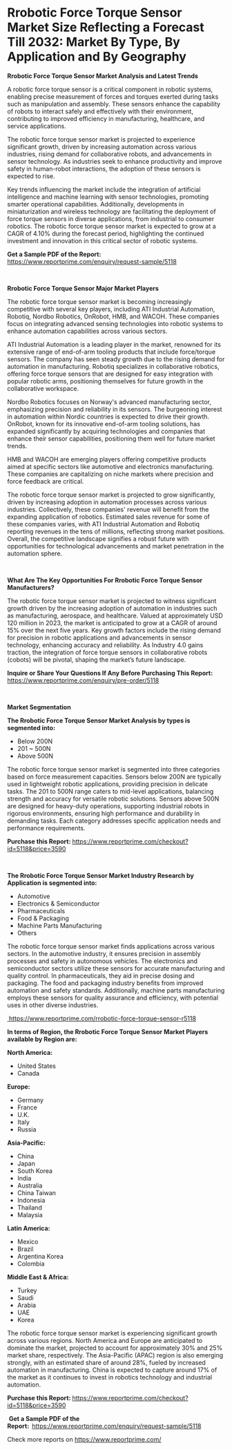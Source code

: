<p><h1>Rrobotic Force Torque Sensor Market Size Reflecting a Forecast Till 2032: Market By Type, By Application and By Geography</h1></p><p><strong>Rrobotic Force Torque Sensor Market Analysis and Latest Trends</strong></p>
<p><p>A robotic force torque sensor is a critical component in robotic systems, enabling precise measurement of forces and torques exerted during tasks such as manipulation and assembly. These sensors enhance the capability of robots to interact safely and effectively with their environment, contributing to improved efficiency in manufacturing, healthcare, and service applications.</p><p>The robotic force torque sensor market is projected to experience significant growth, driven by increasing automation across various industries, rising demand for collaborative robots, and advancements in sensor technology. As industries seek to enhance productivity and improve safety in human-robot interactions, the adoption of these sensors is expected to rise. </p><p>Key trends influencing the market include the integration of artificial intelligence and machine learning with sensor technologies, promoting smarter operational capabilities. Additionally, developments in miniaturization and wireless technology are facilitating the deployment of force torque sensors in diverse applications, from industrial to consumer robotics. The robotic force torque sensor market is expected to grow at a CAGR of 4.10% during the forecast period, highlighting the continued investment and innovation in this critical sector of robotic systems.</p></p>
<p><strong>Get a Sample PDF of the Report:&nbsp;</strong> <a href="https://www.reportprime.com/enquiry/request-sample/5118?utm_campaign=2644&utm_medium=2&utm_source=Github&utm_content=ia&utm_term=19032025&utm_id=rrobotic-force-torque-sensor">https://www.reportprime.com/enquiry/request-sample/5118</a></p>
<p>&nbsp;</p>
<p><strong>Rrobotic Force Torque Sensor Major Market Players</strong></p>
<p><p>The robotic force torque sensor market is becoming increasingly competitive with several key players, including ATI Industrial Automation, Robotiq, Nordbo Robotics, OnRobot, HMB, and WACOH. These companies focus on integrating advanced sensing technologies into robotic systems to enhance automation capabilities across various sectors.</p><p>ATI Industrial Automation is a leading player in the market, renowned for its extensive range of end-of-arm tooling products that include force/torque sensors. The company has seen steady growth due to the rising demand for automation in manufacturing. Robotiq specializes in collaborative robotics, offering force torque sensors that are designed for easy integration with popular robotic arms, positioning themselves for future growth in the collaborative workspace.</p><p>Nordbo Robotics focuses on Norway's advanced manufacturing sector, emphasizing precision and reliability in its sensors. The burgeoning interest in automation within Nordic countries is expected to drive their growth. OnRobot, known for its innovative end-of-arm tooling solutions, has expanded significantly by acquiring technologies and companies that enhance their sensor capabilities, positioning them well for future market trends.</p><p>HMB and WACOH are emerging players offering competitive products aimed at specific sectors like automotive and electronics manufacturing. These companies are capitalizing on niche markets where precision and force feedback are critical.</p><p>The robotic force torque sensor market is projected to grow significantly, driven by increasing adoption in automation processes across various industries. Collectively, these companies' revenue will benefit from the expanding application of robotics. Estimated sales revenue for some of these companies varies, with ATI Industrial Automation and Robotiq reporting revenues in the tens of millions, reflecting strong market positions. Overall, the competitive landscape signifies a robust future with opportunities for technological advancements and market penetration in the automation sphere.</p></p>
<p>&nbsp;</p>
<p><strong>What Are The Key Opportunities For Rrobotic Force Torque Sensor Manufacturers?</strong></p>
<p><p>The robotic force torque sensor market is projected to witness significant growth driven by the increasing adoption of automation in industries such as manufacturing, aerospace, and healthcare. Valued at approximately USD 120 million in 2023, the market is anticipated to grow at a CAGR of around 15% over the next five years. Key growth factors include the rising demand for precision in robotic applications and advancements in sensor technology, enhancing accuracy and reliability. As Industry 4.0 gains traction, the integration of force torque sensors in collaborative robots (cobots) will be pivotal, shaping the market’s future landscape.</p></p>
<p><strong>Inquire or Share Your Questions If Any Before Purchasing This Report:</strong> <a href="https://www.reportprime.com/enquiry/pre-order/5118?utm_campaign=2644&utm_medium=2&utm_source=Github&utm_content=ia&utm_term=19032025&utm_id=rrobotic-force-torque-sensor">https://www.reportprime.com/enquiry/pre-order/5118</a></p>
<p>&nbsp;</p>
<p><strong>Market Segmentation</strong></p>
<p><strong>The Rrobotic Force Torque Sensor Market Analysis by types is segmented into:</strong></p>
<p><ul><li>Below 200N</li><li>201 ~ 500N</li><li>Above 500N</li></ul></p>
<p><p>The robotic force torque sensor market is segmented into three categories based on force measurement capacities. Sensors below 200N are typically used in lightweight robotic applications, providing precision in delicate tasks. The 201 to 500N range caters to mid-level applications, balancing strength and accuracy for versatile robotic solutions. Sensors above 500N are designed for heavy-duty operations, supporting industrial robots in rigorous environments, ensuring high performance and durability in demanding tasks. Each category addresses specific application needs and performance requirements.</p></p>
<p><strong>Purchase this Report:&nbsp;</strong><a href="https://www.reportprime.com/checkout?id=5118&price=3590&utm_campaign=2644&utm_medium=2&utm_source=Github&utm_content=ia&utm_term=19032025&utm_id=rrobotic-force-torque-sensor">https://www.reportprime.com/checkout?id=5118&price=3590</a></p>
<p>&nbsp;</p>
<p><strong>The Rrobotic Force Torque Sensor Market Industry Research by Application is segmented into:</strong></p>
<p><ul><li>Automotive</li><li>Electronics & Semiconductor</li><li>Pharmaceuticals</li><li>Food & Packaging</li><li>Machine Parts Manufacturing</li><li>Others</li></ul></p>
<p><p>The robotic force torque sensor market finds applications across various sectors. In the automotive industry, it ensures precision in assembly processes and safety in autonomous vehicles. The electronics and semiconductor sectors utilize these sensors for accurate manufacturing and quality control. In pharmaceuticals, they aid in precise dosing and packaging. The food and packaging industry benefits from improved automation and safety standards. Additionally, machine parts manufacturing employs these sensors for quality assurance and efficiency, with potential uses in other diverse industries.</p></p>
<p><a href="https://www.reportprime.com/rrobotic-force-torque-sensor-r5118?utm_campaign=2644&utm_medium=2&utm_source=Github&utm_content=ia&utm_term=19032025&utm_id=rrobotic-force-torque-sensor">&nbsp;https://www.reportprime.com/rrobotic-force-torque-sensor-r5118</a></p>
<p><strong>In terms of Region, the Rrobotic Force Torque Sensor Market Players available by Region are:</strong></p>
<p>
    <p> <strong> North America: </strong>
        <ul>
            <li>United States</li>
            <li>Canada</li>
        </ul>
        </p> 
    <p> <strong> Europe: </strong>
        <ul>
            <li>Germany</li>
            <li>France</li>
            <li>U.K.</li>
            <li>Italy</li>
            <li>Russia</li>
        </ul>
        </p> 
    <p> <strong> Asia-Pacific: </strong>
        <ul>
            <li>China</li>
            <li>Japan</li>
            <li>South Korea</li>
            <li>India</li>
            <li>Australia</li>
            <li>China Taiwan</li>
            <li>Indonesia</li>
            <li>Thailand</li>
            <li>Malaysia</li>
        </ul>
        </p> 
    <p> <strong> Latin America: </strong>
        <ul>
            <li>Mexico</li>
            <li>Brazil</li>
            <li>Argentina Korea</li>
            <li>Colombia</li>
        </ul>
        </p> 
    <p> <strong> Middle East & Africa: </strong>
        <ul>
            <li>Turkey</li>
            <li>Saudi</li>
            <li>Arabia</li>
            <li>UAE</li>
            <li>Korea</li>
        </ul>
    </p>
    </p>
<p><p>The robotic force torque sensor market is experiencing significant growth across various regions. North America and Europe are anticipated to dominate the market, projected to account for approximately 30% and 25% market share, respectively. The Asia-Pacific (APAC) region is also emerging strongly, with an estimated share of around 28%, fueled by increased automation in manufacturing. China is expected to capture around 17% of the market as it continues to invest in robotics technology and industrial automation.</p></p>
<p><strong>Purchase this Report: </strong><a href="https://www.reportprime.com/checkout?id=5118&price=3590&utm_campaign=2644&utm_medium=2&utm_source=Github&utm_content=ia&utm_term=19032025&utm_id=rrobotic-force-torque-sensor">https://www.reportprime.com/checkout?id=5118&price=3590</a></p>
<p>&nbsp;<strong>Get a Sample PDF of the Report:&nbsp;&nbsp;</strong><a href="https://www.reportprime.com/enquiry/request-sample/5118?utm_campaign=2644&utm_medium=2&utm_source=Github&utm_content=ia&utm_term=19032025&utm_id=rrobotic-force-torque-sensor">https://www.reportprime.com/enquiry/request-sample/5118</a></p>
<p><strong></strong></p>
<p>Check more reports on <a href="https://www.reportprime.com/?utm_campaign=2644&utm_medium=2&utm_source=Github&utm_content=ia&utm_term=19032025&utm_id=rrobotic-force-torque-sensor">https://www.reportprime.com/</a></p>